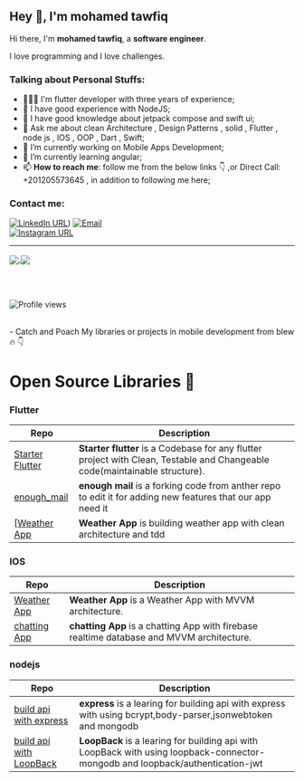 

## Hey 👋, I'm mohamed tawfiq

Hi there, I'm **mohamed tawfiq**, a **software engineer**.


I love programming and I love challenges.

### Talking about Personal Stuffs:

- 👨🏽‍💻 I'm flutter developer with three years of experience;
- 🤔 I have good experience with NodeJS;
- 💼 I have good knowledge about jetpack compose and swift ui;
- 💬 Ask me about clean Architecture , Design Patterns , solid , Flutter , node js , IOS , OOP , Dart , Swift;
- 🔭 I’m currently working on Mobile Apps Development;
- 🌱 I’m currently learning angular;
- 📫 **How to reach me**: follow me from the below links :point_down: ,or Direct Call: +201205573645 , in addition to following me here;

 
### Contact me:

[![LinkedIn URL](https://img.shields.io/static/v1?color=green&label=linkedin&logo=linkedin&logoColor=blue&style=for-the-badge&message=Connect)](https://www.linkedin.com/in/mohamed-adel-tawfiq/)) 
[![Email](https://img.shields.io/static/v1?color=green&label=email&logo=email&logoColor=blue&style=for-the-badge&message=contact)](mailto:mohamedun9@gmail.com)
<br />
[![Instagram URL](https://img.shields.io/static/v1?color=green&label=Instagram&logo=Instagram&logoColor=red&style=for-the-badge&message=follow)](https://www.instagram.com/mohamed108adel/)

<!-- /https://github.com/anuraghazra/github-readme-stats#themes -->
<hr/>
<a href="https://github.com/Mohamed1226">
  <img align="center" src="https://github-readme-stats.vercel.app/api?username=Mohamed1226&count_private=true&show_icons=true&theme=gruvbox&hide_border=false" />
</a>
<!-- <br /> -->
<a href="https://github.com/Mohamed1226">
  <img align="center" src="https://github-readme-stats.vercel.app/api/top-langs/?username=Mohamed1226&layout=compact&theme=synthwave&hide_border=false" />
</a>

<br /> <br /> 

![Profile views](https://komarev.com/ghpvc/?username=Mohamed1226&color=blue)

<br /> 
 - Catch and Poach My libraries or projects in mobile development from blew 🔥 👇

# Open Source Libraries 🔔

### Flutter

|       **Repo**                                                                   |                     **Description**                                                                                             |
| ------------------------- | -----------------------------------------------------------------------------------------------------------------------------------------------------------------------                |
|   [Starter Flutter](https://github.com/Mohamed1226/flutter_starter/tree/develop) |  **Starter flutter** is a Codebase for any flutter project with Clean, Testable and Changeable code(maintainable structure).    |
|   [enough_mail](https://github.com/Mohamed1226/enough_mail)                      |  **enough mail** is a forking code from anther repo to edit it for adding new features that our app need it                     |
|   [[Weather App](https://github.com/Mohamed1226/Roaa-Weather/tree/tdd)           |  **Weather App** is building weather app with clean architecture and tdd                                                        |

### IOS 

|       **Repo**                                                                   |                     **Description**                                                                                              |
| ------------------------- | -----------------------------------------------------------------------------------------------------------------------------------------------------------------------                 |
|   [Weather App](https://github.com/Mohamed1226/weather_app_ios)                  |  **Weather App** is a Weather App with MVVM architecture.    
|   [chatting App](https://github.com/Mohamed1226/Flash-Chat)                      |  **chatting App** is a chatting App with firebase realtime database and MVVM architecture.                                       | 

### nodejs

|       **Repo**                                                                   |                     **Description**                                                                                              |
| ------------------------- | -----------------------------------------------------------------------------------------------------------------------------------------------------------------------                 |
|   [build api with express](https://github.com/Mohamed1226/apiWithExpress)        |  **express** is a learing for building api with express with using bcrypt,body-parser,jsonwebtoken and mongodb                   |
|   [build api with LoopBack](https://github.com/Mohamed1226/apiWithLoopBack)      |  **LoopBack** is a learing for building api with LoopBack with using loopback-connector-mongodb and loopback/authentication-jwt| |
 

                            

<!--
**Mohamed1226/Mohamed1226** is a ✨ _special_ ✨ repository because its `README.md` (this file) appears on your GitHub profile.

Here are some ideas to get you started:

- 🔭 I’m currently working on ...
- 🌱 I’m currently learning ...
- 👯 I’m looking to collaborate on ...
- 🤔 I’m looking for help with ...
- 💬 Ask me about ...
- 📫 How to reach me: ...
- 😄 Pronouns: ...
- ⚡ Fun fact: ...
-->

